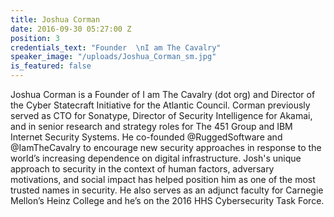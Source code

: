 ```yaml
---
title: Joshua Corman
date: 2016-09-30 05:27:00 Z
position: 3
credentials_text: "Founder  \nI am The Cavalry"
speaker_image: "/uploads/Joshua_Corman_sm.jpg"
is_featured: false
---
```


Joshua Corman is a Founder of I am The Cavalry (dot org) and Director of the Cyber Statecraft Initiative for the Atlantic Council. Corman previously served as CTO for Sonatype, Director of Security Intelligence for Akamai, and in senior research and strategy roles for The 451 Group and IBM Internet Security Systems. He co-founded @RuggedSoftware and @IamTheCavalry to encourage new security approaches in response to the world’s increasing dependence on digital infrastructure. Josh's unique approach to security in the context of human factors, adversary motivations, and social impact has helped position him as one of the most trusted names in security. He also serves as an adjunct faculty for Carnegie Mellon’s Heinz College and he’s on the 2016 HHS Cybersecurity Task Force.